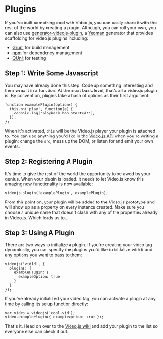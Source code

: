 Plugins
=======
If you've built something cool with Video.js, you can easily share it with the rest of the world by creating a plugin. Although, you can roll your own, you can also use [generator-videojs-plugin](https://github.com/dmlap/generator-videojs-plugin), a [Yeoman](http://yeoman.io) generator that provides scaffolding for video.js plugins including:
* [Grunt](http://gruntjs.com) for build management
* [npm](https://www.npmjs.org) for dependency management
* [QUnit](http://qunitjs.com) for testing



Step 1: Write Some Javascript
-----------------------------
You may have already done this step. Code up something interesting and then wrap it in a function. At the most basic level, that's all a video.js plugin is. By convention, plugins take a hash of options as their first argument:

    function examplePlugin(options) {
      this.on('play', function(e) {
        console.log('playback has started!');
      });
    };

When it's activated, `this` will be the Video.js player your plugin is attached to. You can use anything you'd like in the [Video.js API](api.md) when you're writing a plugin: change the `src`, mess up the DOM, or listen for and emit your own events.

Step 2: Registering A Plugin
-------------------------------
It's time to give the rest of the world the opportunity to be awed by your genius. When your plugin is loaded, it needs to let Video.js know this amazing new functionality is now available:

    videojs.plugin('examplePlugin', examplePlugin);

From this point on, your plugin will be added to the Video.js prototype and will show up as a property on every instance created. Make sure you choose a unique name that doesn't clash with any of the properties already in Video.js. Which leads us to...

Step 3: Using A Plugin
----------------------
There are two ways to initialize a plugin. If you're creating your video tag dynamically, you can specify the plugins you'd like to initialize with it and any options you want to pass to them:

    videojs('vidId', {
      plugins: {
        examplePlugin: {
          exampleOption: true
        }
      }
    });

If you've already initialized your video tag, you can activate a plugin at any time by calling its setup function directly:

    var video = videojs('cool-vid');
    video.examplePlugin({ exampleOption: true });

That's it. Head on over to the [Video.js wiki](https://github.com/videojs/video.js/wiki/Plugins) and add your plugin to the list so everyone else can check it out.
